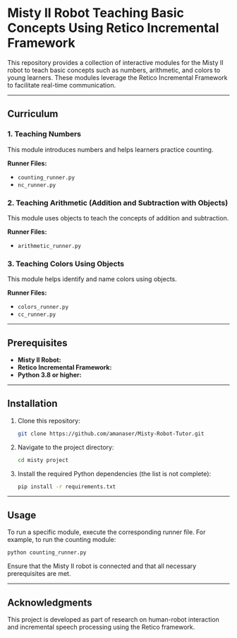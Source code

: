 # Misty II Robot Teaching Basic Concepts Using Retico Incremental Framework

This repository provides a collection of interactive modules for the Misty II robot to teach basic concepts such as numbers, arithmetic, and colors to young learners. These modules leverage the Retico Incremental Framework to facilitate real-time communication.

---

## Curriculum

### 1. Teaching Numbers
This module introduces numbers and helps learners practice counting.

**Runner Files:**
- `counting_runner.py`
- `nc_runner.py`

### 2. Teaching Arithmetic (Addition and Subtraction with Objects)
This module uses objects to teach the concepts of addition and subtraction.

**Runner Files:**
- `arithmetic_runner.py`

### 3. Teaching Colors Using Objects
This module helps identify and name colors using objects.

**Runner Files:**
- `colors_runner.py`
- `cc_runner.py`

---

## Prerequisites
- **Misty II Robot:** 
- **Retico Incremental Framework:** 
- **Python 3.8 or higher:**

---

## Installation
1. Clone this repository:
   ```bash
   git clone https://github.com/amanaser/Misty-Robot-Tutor.git
   ```

2. Navigate to the project directory:
   ```bash
   cd misty project
   ```

3. Install the required Python dependencies (the list is not complete): 
   ```bash
   pip install -r requirements.txt
   ```

---

## Usage
To run a specific module, execute the corresponding runner file. For example, to run the counting module:

```bash
python counting_runner.py
```

Ensure that the Misty II robot is connected and that all necessary prerequisites are met.

---

## Acknowledgments
This project is developed as part of research on human-robot interaction and incremental speech processing using the Retico framework.
